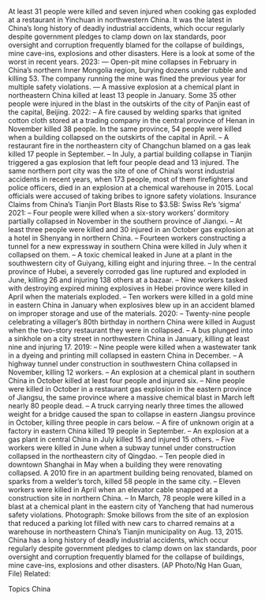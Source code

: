 At least 31 people were killed and seven injured when cooking gas exploded at a restaurant in Yinchuan in northwestern China. It was the latest in China’s long history of deadly industrial accidents, which occur regularly despite government pledges to clamp down on lax standards, poor oversight and corruption frequently blamed for the collapse of buildings, mine cave-ins, explosions and other disasters. Here is a look at some of the worst in recent years.
2023:
— Open-pit mine collapses in February in China’s northern Inner Mongolia region, burying dozens under rubble and killing 53. The company running the mine was fined the previous year for multiple safety violations.
— A massive explosion at a chemical plant in northeastern China killed at least 13 people in January. Some 35 other people were injured in the blast in the outskirts of the city of Panjin east of the capital, Beijing.
2022:
– A fire caused by welding sparks that ignited cotton cloth stored at a trading company in the central province of Henan in November killed 38 people. In the same province, 54 people were killed when a building collapsed on the outskirts of the capital in April.
– A restaurant fire in the northeastern city of Changchun blamed on a gas leak killed 17 people in September.
– In July, a partial building collapse in Tianjin triggered a gas explosion that left four people dead and 13 injured. The same northern port city was the site of one of China’s worst industrial accidents in recent years, when 173 people, most of them firefighters and police officers, died in an explosion at a chemical warehouse in 2015. Local officials were accused of taking bribes to ignore safety violations.
Insurance Claims from China’s Tianjin Port Blasts Rise to $3.5B: Swiss Re’s ‘sigma’
2021:
– Four people were killed when a six-story workers’ dormitory partially collapsed in November in the southern province of Jiangxi.
– At least three people were killed and 30 injured in an October gas explosion at a hotel in Shenyang in northern China.
– Fourteen workers constructing a tunnel for a new expressway in southern China were killed in July when it collapsed on them.
– A toxic chemical leaked in June at a plant in the southwestern city of Guiyang, killing eight and injuring three.
– In the central province of Hubei, a severely corroded gas line ruptured and exploded in June, killing 26 and injuring 138 others at a bazaar.
– Nine workers tasked with destroying expired mining explosives in Hebei province were killed in April when the materials exploded.
– Ten workers were killed in a gold mine in eastern China in January when explosives blew up in an accident blamed on improper storage and use of the materials.
2020:
– Twenty-nine people celebrating a villager’s 80th birthday in northern China were killed in August when the two-story restaurant they were in collapsed.
– A bus plunged into a sinkhole on a city street in northwestern China in January, killing at least nine and injuring 17.
2019:
– Nine people were killed when a wastewater tank in a dyeing and printing mill collapsed in eastern China in December.
– A highway tunnel under construction in southwestern China collapsed in November, killing 12 workers.
– An explosion at a chemical plant in southern China in October killed at least four people and injured six.
– Nine people were killed in October in a restaurant gas explosion in the eastern province of Jiangsu, the same province where a massive chemical blast in March left nearly 80 people dead.
– A truck carrying nearly three times the allowed weight for a bridge caused the span to collapse in eastern Jiangsu province in October, killing three people in cars below.
– A fire of unknown origin at a factory in eastern China killed 19 people in September.
– An explosion at a gas plant in central China in July killed 15 and injured 15 others.
– Five workers were killed in June when a subway tunnel under construction collapsed in the northeastern city of Qingdao.
– Ten people died in downtown Shanghai in May when a building they were renovating collapsed. A 2010 fire in an apartment building being renovated, blamed on sparks from a welder’s torch, killed 58 people in the same city.
– Eleven workers were killed in April when an elevator cable snapped at a construction site in northern China.
– In March, 78 people were killed in a blast at a chemical plant in the eastern city of Yancheng that had numerous safety violations.
Photograph: Smoke billows from the site of an explosion that reduced a parking lot filled with new cars to charred remains at a warehouse in northeastern China’s Tianjin municipality on Aug. 13, 2015. China has a long history of deadly industrial accidents, which occur regularly despite government pledges to clamp down on lax standards, poor oversight and corruption frequently blamed for the collapse of buildings, mine cave-ins, explosions and other disasters. (AP Photo/Ng Han Guan, File)
Related:

Topics
China
